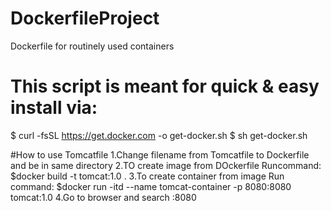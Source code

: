 # DockerfileProject
Dockerfile for routinely used containers

# This script is meant for quick & easy install via:
   $ curl -fsSL https://get.docker.com -o get-docker.sh
   $ sh get-docker.sh



#How to use Tomcatfile
1.Change filename from Tomcatfile to Dockerfile and be in same directory
2.TO create image from DOckerfile Runcommand:
$docker build -t tomcat:1.0 .
3.To create container from image  Run command:
$docker run -itd --name tomcat-container -p 8080:8080 tomcat:1.0
4.Go to browser and search <host-ip-address>:8080
